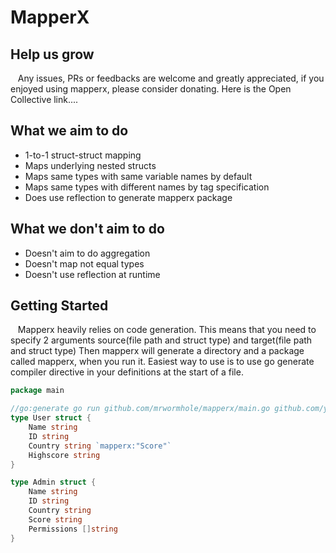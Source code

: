 # MapperX

## Help us grow
&nbsp;&nbsp; Any issues, PRs or feedbacks are welcome and greatly appreciated, if you enjoyed using mapperx, please consider donating. Here is the Open Collective link....

## What we aim to do
* 1-to-1 struct-struct mapping
* Maps underlying nested structs 
* Maps same types with same variable names by default
* Maps same types with different names by tag specification
* Does use reflection to generate mapperx package

## What we don't aim to do
* Doesn't aim to do aggregation
* Doesn't map not equal types
* Doesn't use reflection at runtime

## Getting Started
&nbsp;&nbsp; Mapperx heavily relies on code generation. This means that you need to specify 2 arguments source(file path and struct type) and target(file path and struct type)
Then mapperx will generate a directory and a package called mapperx, when you run it. Easiest way to use is to use go generate compiler directive in your definitions at the start of a file. 


```go
package main

//go:generate go run github.com/mrwormhole/mapperx/main.go github.com/yourusername/yourproject/domain.User github.com/yourusername/yourproject/domain.Admin
type User struct {
    Name string
    ID string
    Country string `mapperx:"Score"`
    Highscore string
}

type Admin struct {
    Name string
    ID string
    Country string
    Score string
    Permissions []string
}
```
